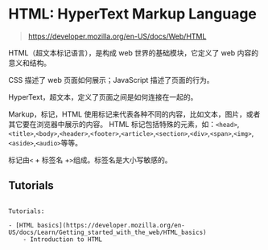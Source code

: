 # HTML: HyperText Markup Language

> https://developer.mozilla.org/en-US/docs/Web/HTML

HTML（超文本标记语言），是构成 web 世界的基础模块，它定义了 web 内容的意义和结构。

CSS 描述了 web 页面如何展示；JavaScript 描述了页面的行为。

HyperText，超文本，定义了页面之间是如何连接在一起的。

Markup，标记，HTML 使用标记来代表各种不同的内容，比如文本，图片，或者其它要在浏览器中展示的内容。 HTML 标记包括特殊的元素，如：`<head>`,`<title>`,`<body>`,`<header>`,`<footer>`,`<article>`,`<section>`,`<div>`,`<span>`,`<img>`,`<aside>`,`<audio>`等等。

标记由`<` + 标签名 +`>`组成。标签名是大小写敏感的。

## Tutorials

```no-formatter-code

Tutorials:

- [HTML basics](https://developer.mozilla.org/en-US/docs/Learn/Getting_started_with_the_web/HTML_basics)
    - Introduction to HTML

```
